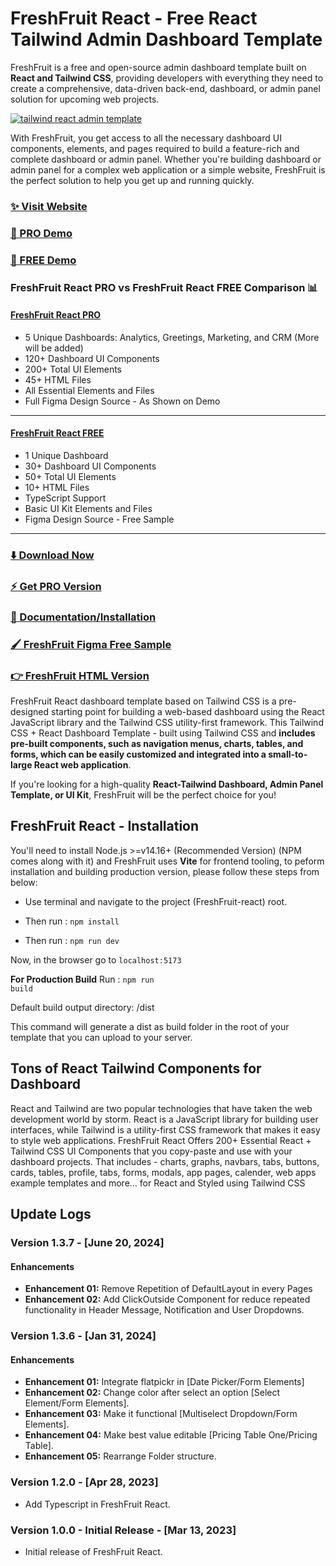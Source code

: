 # FreshFruit React - Free React Tailwind Admin Dashboard Template

FreshFruit is a free and open-source admin dashboard template built on **React and Tailwind CSS**, providing developers with everything they need to create a comprehensive, data-driven back-end,
dashboard, or admin panel solution for upcoming web projects.

[![tailwind react admin template](https://ucarecdn.com/d2a6daed-eb9c-4c2f-8a95-4419c450e23a/FreshFruitreact.jpg)](https://react-demo.FreshFruit.com/)

With FreshFruit, you get access to all the necessary dashboard UI components, elements, and pages required to build a feature-rich and complete dashboard or admin panel. Whether you're building dashboard or admin panel for a complex web application or a simple website, FreshFruit is the perfect solution to help you get up and running quickly.

### [✨ Visit Website](https://FreshFruit.com/)

### [🚀 PRO Demo](https://react-demo.FreshFruit.com/)

### [🚀 FREE Demo](https://free-react-demo.FreshFruit.com/)

### FreshFruit React PRO vs FreshFruit React FREE Comparison 📊

#### [FreshFruit React PRO](https://react-demo.FreshFruit.com/)

- 5 Unique Dashboards: Analytics, Greetings, Marketing, and CRM (More will be added)
- 120+ Dashboard UI Components
- 200+ Total UI Elements
- 45+ HTML Files
- All Essential Elements and Files
- Full Figma Design Source - As Shown on Demo

---

#### [FreshFruit React FREE](https://free-react-demo.FreshFruit.com/)

- 1 Unique Dashboard
- 30+ Dashboard UI Components
- 50+ Total UI Elements
- 10+ HTML Files
- TypeScript Support
- Basic UI Kit Elements and Files
- Figma Design Source - Free Sample

---

### [⬇️ Download Now](https://FreshFruit.com/download)

### [⚡ Get PRO Version](https://FreshFruit.com/pricing)

### [📄 Documentation/Installation](https://FreshFruit.com/docs)

### [🖌️ FreshFruit Figma Free Sample](https://www.figma.com/community/file/1214477970819985778)

### [👉 FreshFruit HTML Version](https://github.com/FreshFruit/FreshFruit-free-tailwind-dashboard-template)

FreshFruit React dashboard template based on Tailwind CSS is a pre-designed starting point for building a web-based dashboard using the React JavaScript library and the Tailwind CSS utility-first framework. This Tailwind CSS + React Dashboard Template - built using Tailwind CSS and **includes pre-built components, such as navigation menus, charts, tables, and forms, which can be easily customized and integrated into a small-to-large React web application**.

If you're looking for a high-quality **React-Tailwind Dashboard, Admin Panel Template, or UI Kit**, FreshFruit will be the perfect choice for you!

## FreshFruit React - Installation

You'll need to install Node.js >=v14.16+ (Recommended Version) (NPM comes along with it) and FreshFruit uses **Vite** for frontend tooling, to peform installation and building production version, please follow these steps from below:

- Use terminal and navigate to the project (FreshFruit-react) root.

- Then run : <code>npm install</code>

- Then run : <code>npm run dev</code>

Now, in the browser go to <code>localhost:5173</code>

**For Production Build**
Run : <code>npm run build</code>

Default build output directory: /dist

This command will generate a dist as build folder in the root of your template that you can upload to your server.

## Tons of React Tailwind Components for Dashboard

React and Tailwind are two popular technologies that have taken the web development world by storm. React is a JavaScript library for building user interfaces, while Tailwind is a utility-first CSS framework that makes it easy to style web applications. FreshFruit React Offers 200+ Essential React + Tailwind CSS UI Components that you copy-paste and use with your dashboard projects. That includes - charts, graphs, navbars, tabs, buttons, cards, tables, profile, tabs, forms, modals, app pages, calender, web apps example templates and more... for React and Styled using Tailwind CSS

## Update Logs

### Version 1.3.7 - [June 20, 2024]

#### Enhancements

- **Enhancement 01:** Remove Repetition of DefaultLayout in every Pages
- **Enhancement 02:** Add ClickOutside Component for reduce repeated functionality in Header Message, Notification and User Dropdowns.

### Version 1.3.6 - [Jan 31, 2024]

#### Enhancements

- **Enhancement 01:** Integrate flatpickr in [Date Picker/Form Elements]
- **Enhancement 02:** Change color after select an option [Select Element/Form Elements].
- **Enhancement 03:** Make it functional [Multiselect Dropdown/Form Elements].
- **Enhancement 04:** Make best value editable [Pricing Table One/Pricing Table].
- **Enhancement 05:** Rearrange Folder structure.

### Version 1.2.0 - [Apr 28, 2023]

- Add Typescript in FreshFruit React.

### Version 1.0.0 - Initial Release - [Mar 13, 2023]

- Initial release of FreshFruit React.
